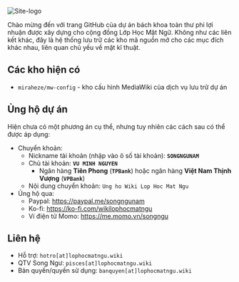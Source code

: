 ![Site-logo](https://github.com/wikilophocmatngu/.github/assets/57829841/4baee096-2a63-4ac8-ae38-44234d56e3d9)

Chào mừng đến với trang GitHub của dự án bách khoa toàn thư phi lợi nhuận được xây dựng cho cộng đồng Lớp Học Mật Ngữ.
Không như các liên kết khác, đây là hệ thống lưu trữ các kho mã nguồn mở cho các mục đích khác nhau, liên quan chủ yếu về mặt kĩ thuật.

## Các kho hiện có

* `miraheze/mw-config` - kho cấu hình MediaWiki của dịch vụ lưu trữ dự án

## Ủng hộ dự án
Hiện chưa có một phương án cụ thể, nhưng tuy nhiên các cách sau có thể được áp dụng:
* Chuyển khoản:
  * Nickname tài khoản (nhập vào ô số tài khoản): **`SONGNGUNAM`**
  * Chủ tài khoản: **`VU MINH NGUYEN`**
    * Ngân hàng **Tiên Phong** (**`TPBank`**) hoặc ngân hàng **Việt Nam Thịnh Vượng** (**`VPBank`**)
  * Nội dung chuyển khoản: `Ung ho Wiki Lop Hoc Mat Ngu`
* Ủng hộ qua:
  * Paypal: https://paypal.me/songngunam
  * Ko-fi: https://ko-fi.com/wikilophocmatngu
  * Ví điện tử Momo: https://me.momo.vn/songngu
 
## Liên hệ
* Hỗ trợ: `hotro[at]lophocmatngu.wiki`
* QTV Song Ngư: `pisces[at]lophocmatngu.wiki`
* Bản quyền/quyền sử dụng: `banquyen[at]lophocmatngu.wiki`
